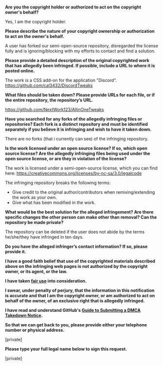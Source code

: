 **Are you the copyright holder or authorized to act on the copyright owner's behalf?**

Yes, I am the copyright holder.

**Please describe the nature of your copyright ownership or authorization to act on the owner's behalf.**

A user has forked our semi-open-source repository, disregarded the license fully and is ignoring/blocking with my efforts to contact and find a solution.

**Please provide a detailed description of the original copyrighted work that has allegedly been infringed. If possible, include a URL to where it is posted online.**

The work is a CSS add-on for the application "Discord". https://github.com/cal3432/DiscordTweaks

**What files should be taken down? Please provide URLs for each file, or if the entire repository, the repository’s URL.**

https://github.com/NextWork123/AllinOneTweaks

**Have you searched for any forks of the allegedly infringing files or repositories? Each fork is a distinct repository and must be identified separately if you believe it is infringing and wish to have it taken down.**

There are no forks (that i currently can see) of the infringing repository.

**Is the work licensed under an open source license? If so, which open source license? Are the allegedly infringing files being used under the open source license, or are they in violation of the license?**

The work is licensed under a semi-open-source license, which you can find here: https://creativecommons.org/licenses/by-nc-sa/3.0/legalcode

The infringing repository breaks the following terms:

- Give credit to the original author/contributors when remixing/extending the work as your own.  
- Give what has been modified in the work.

**What would be the best solution for the alleged infringement? Are there specific changes the other person can make other than removal? Can the repository be made private?**

The repository can be deleted if the user does not abide by the terms he/she/they have infringed in ten days.

**Do you have the alleged infringer’s contact information? If so, please provide it.**

**I have a good faith belief that use of the copyrighted materials described above on the infringing web pages is not authorized by the copyright owner, or its agent, or the law.**

**I have taken <a href="https://www.lumendatabase.org/topics/22">fair use</a> into consideration.**

**I swear, under penalty of perjury, that the information in this notification is accurate and that I am the copyright owner, or am authorized to act on behalf of the owner, of an exclusive right that is allegedly infringed.**

**I have read and understand GitHub's <a href="https://docs.github.com/articles/guide-to-submitting-a-dmca-takedown-notice/">Guide to Submitting a DMCA Takedown Notice</a>.**

**So that we can get back to you, please provide either your telephone number or physical address.**

[private]

**Please type your full legal name below to sign this request.**

[private]

